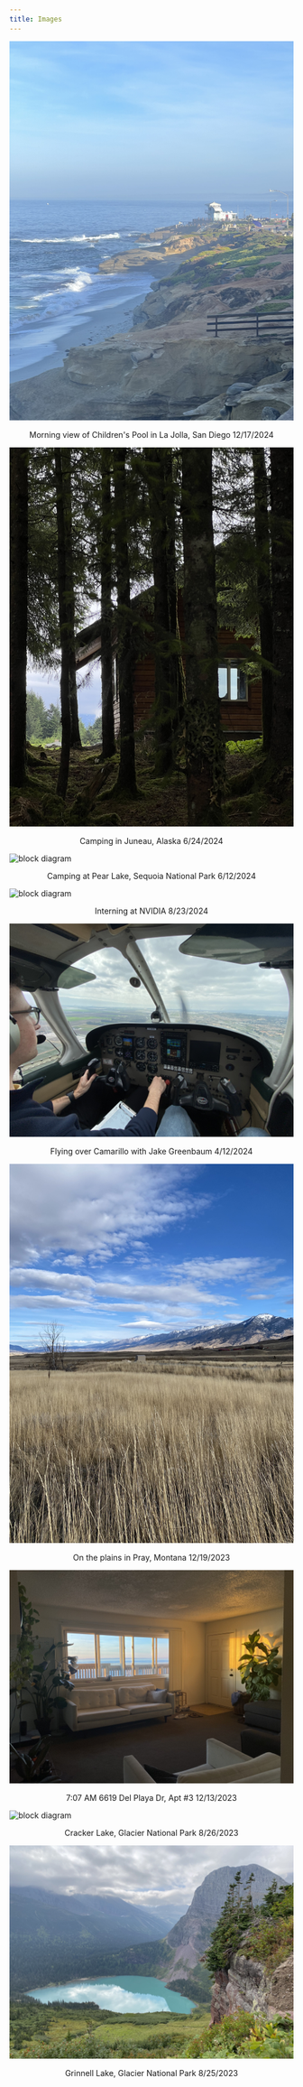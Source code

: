 ```yaml
---
title: Images
---
```


![block diagram](images/IMG_5700.jpg)
<p style="text-align:center;">Morning view of Children's Pool in La Jolla, San Diego 12/17/2024</p>

![block diagram](images/IMG_4101.jpg)
<p style="text-align:center;">Camping in Juneau, Alaska 6/24/2024</p>

![block diagram](images/IMG_3462.jpg)
<p style="text-align:center;">Camping at Pear Lake, Sequoia National Park 6/12/2024</p>

![block diagram](images/IMG_4614.jpg)
<p style="text-align:center;">Interning at NVIDIA 8/23/2024</p>

![block diagram](images/IMG_2577.JPG)
<p style="text-align:center;">Flying over Camarillo with Jake Greenbaum 4/12/2024</p>

![block diagram](images/IMG_1428.jpg)
<p style="text-align:center;">On the plains in Pray, Montana 12/19/2023</p>

![block diagram](images/IMG_1415.jpg)
<p style="text-align:center;">7:07 AM 6619 Del Playa Dr, Apt #3 12/13/2023</p>

![block diagram](images/IMG_0651.jpg)
<p style="text-align:center;">Cracker Lake, Glacier National Park 8/26/2023</p>

![block diagram](images/IMG_0581.jpg)
<p style="text-align:center;">Grinnell Lake, Glacier National Park 8/25/2023</p>

